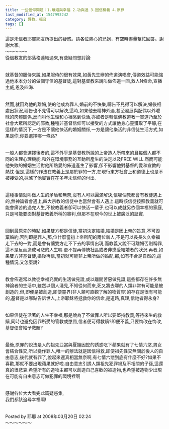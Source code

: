 ```yaml
---
title: 一些信仰問題：1.離婚與幸福 2.功與過 3.因信稱義 4.原罪
last_modified_at: 1547993242
category: 護教、福音
tags: []
---
```


這是未信者耶耶網友所提出的疑惑。請各位熱心的兄姐，有空時盡量幫忙回答。謝謝大家。<br><!--more-->～～～～～<br>從個教友的部落格連結過來,有些疑問想討論:<br><br><br>就基督的服侍來說,如果服侍的很有效果,如黃先生辦的佈道演唱會,傳道效益可能強過他本本分分的做個守信的基督徒,這對基督教來說叫做佈道一回,救人N條命,宣播主威,恩及四海.<br><br><br>然而,就因為他的離婚,使的他成為罪人,婚前的不快樂,禱告不見得可以解決,婚後相處出狀況,禱告也不見得可以解決,這時,如果他去精神外遇,甚至發展與配偶以外曖昧的肉體關係,反而叫他生理和心裡感到快活,亦或者是轉信佛教道教一貫道乃至於社會大眾所認定的邪教,種種非基督信仰可以接受的方式讓他身心靈獲取了平靜,在這樣的情況下,一方是不讓他快活的婚姻關係,一方是讓他樂活的非信徒生活方式,如果是你,你要選擇哪一條路?<br><br><br>一般人都會選擇後者的,這不外乎是基督教所說的上帝造人所帶來的且每個人都不同的生理心理機能,和外在環境事務的互動所產生的決定以及FREE WILL.然而可能他失敗的婚姻生活對他所熱愛的佈道產生了影響,卻不影響他對基督的愛和宣教的熱忱.但是,這樣的作法在教義上是屬於罪的一方,在現行東方社會上和道德上也是不被接受的,抹煞了他實實在在多年未信仰的付出.<br><br><br>這種事情就叫做人生的矛盾和無奈,沒有人可以圓滿解決,信哪個教都會有教徒遇上的,無神論者會遇上,四大宗教的信徒中也當然會有人遇上.這時該信徒按照教義就可能會痛苦的過完人生,不按教義者卻可以快活一輩子,也可以成就另依個幸福的家庭,只是可能要面對基督教義所稱的審判,但那不在現今的世上被廣泛的証實.<br><br><br>回到最原先的時點,如果雙方都是信徒,當初決定結婚,結婚是因上帝的旨意,不可毀棄婚約,否則即是罪人,那,位什麼當初上帝所配的兩位新人,不是可以長長久久幸福走下去的一對,而是會有讓雙方走不下去的事情出現,而教義又說不可離婚否則稱罪,<br>這不是反而造成可悲的人生嗎.更不提再傳統社區或者非戀愛結婚者的狀況.再者,如果雙方非基督徒,婚後再信,當初就可能非上帝所做的婚配,那,如有不合是自然的,這種情況,又怎麼說?<br><br><br>教會佈道常以教徒幸福充實的生活做見證,或以離開苦惡做見證,這些都存在許多無神論者的生活中,雖然以個人淺見,不知從何而來,死又將去哪的人類非常有可能是被創造的,但,即便是被創造,即便靈界(非人類可直觀了解的物質界)的存在是很有可能的,基督是以哪點告訴世人,上帝耶穌將拯救你的信命,是道路,真理,信祂者得永身?<br><br><br>如果信徒在活著的人生不幸福,那是說為了不做罪人所以要堅持教義,等待來生的救贖,同時也避免因罪所受的管教或懲罰,信者便可得救贖?即便不義,只要悔改在悔改,基督便會給予救贖?<br><br><br>最後,原罪的說法是人的祖先亞當與夏娃因蛇的誘惑吃下蘋果就有了七情六慾,男女會結合性交,所以變作罪人,唯一的辦法就是因信得救,即便祖先性交無關於後人的自由意志,後代就有罪了,說起來還真相當無奈啊,有七情六慾到底有什麼不好?如果不喜歡,那就不要出現蘋果就好啦.自由意志引誘人類祖先犯罪禍及不相關的子孫,這還真的很悲哀.希望所有的造物主都可以創造自己喜歡的被造物,也希望被造物少出現在可能有自由意志可做犯罪的環境裡啊<br><br><br>感謝各位大大看完此篇疑惑集,<br>我們都該追尋幸福啊!<br><br><br>Posted by 耶耶 at 2008年03月20日 02:24 <br>～～～～～～<br>
